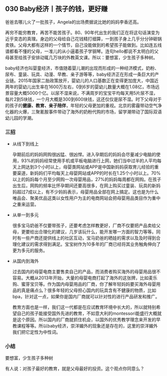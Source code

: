 ## 030 Baby经济丨孩子的钱，更好赚

爸爸去哪儿火了一批孩子，Angela的出场费据说比她的妈妈李香还高。

再穷不能穷教育，再苦不能苦孩子。80、90年代出生的我们正在将这句话演变为近乎变态的真理。身边的父母给自己花钱精打细算，一到孩子身上几乎分分钟砸锅卖铁。父母大都有这样的一个情节，自己没能做到的希望孩子能做到。比如连五线谱都看不懂的父母，一准儿的从小逼着孩子学钢琴。连句hello都说不太明白的父母甚至给孩子安排动辄几万块的外教英文课。所以：要想富，少生孩子多种树。

baby经济也叫婴童经济，市值随着婴儿潮的出现而形成的一种经济模式，奶粉、尿布、童装、玩具、动漫、早教、亲子游等等，baby经济正在形成一条巨大的产业链。2015年国家二胎政策放开，婴幼儿的人口基数正在变得更加庞大，中国近两年的婴幼儿出生率在1600万左右，0到6岁的婴幼儿数量大概在1.08亿，市场远景容量大概5000个亿。以尿不湿来说，不满周岁的宝宝平均每天用5片尿不湿，每片2到5块钱，一个月大概是300到600块钱，这还仅仅是尿不湿。时下父母对于的孩子的**健康、教育、亲子陪伴**，年轻的父母更加的重视。北京的雾霾带动空气净化器的火爆，三聚氰胺事件带动了海外的奶粉代购的市场，留学潮带动了国际双语幼儿园的学潮。

### 三招

- 从线下到线上

	孕期前后的妈妈网购很凶猛、很凶悍。进入孕期后的妈妈会尽量减少电脑的使用，93%的妈妈经常使用手机或平板电脑进行上网，她们当中过半的人平均每天上网达到3个小时以上，母婴类网站或APP是中国新妈妈获取育儿经验的重要渠道，新妈妈们平均每天上母婴网站或APP的时长在1.25个小时以上。70%以上的妈妈每个月至少网购一次母婴用品，27%的妈妈每周都在网购。在孩子出生后，网购的频率比怀孕期间还要高很多，在网上购买过童装、玩具的新妈妈超过7成以上，有不少妈妈表示，母婴用品全部在网上搞定。这也是为什么唯品会、聚美优品这类以女性用户为主的电商网站会把母婴用品类目作为重中之重来运营。
	
- 从单一到多元

	很多宝马奶爸不仅要带孩子，还要考虑怎样教更好，厂商不仅要把产品卖给父母，更要给出合理化的建议，几岁该玩什么，能开发哪一方面的智力等等。同时有一些产商还提供线上的社区互动，宝马奶爸的晒娃的需求以及及时得到合理化建议的需求得到满足。宝宝树作为10多年的厂商已经将其业务触角伸向了更为多元的服务。

- 从国内到海外

	过去国内的母婴电商主要售卖自己的产品，而消费者购买海外的母婴用品很不容易。大概从2013年开始，大量的母婴电商打起了海外的这张牌，比如麦乐购、蜜芽宝贝等。作为国内母婴用品的厂商，你了解年轻妈妈要买海外母婴用品的真是痛点么？很多年轻的父母担心国内的玩具含有不健康的物质，比如bpa，针对这一点，如果你是国内厂商就可以针对性的进行产品研发和推广。
	
	教育方面也是一样，我们这一代都是在应试教育环境中长大的，所以就特别希望自己的孩子能接受国外先进的教育，不如意大利的montessori能盛行大概就是这个原因。所以国内的厂商就抓住机会，以国外的优秀教学理念来开发的早教课程等等。所以baby经济，崇洋媚外的现象还是存在的，这里的崇洋媚外我们把它定性为中性词。
	
### 小结

要想富，少生孩子多种树

有人说：对孩子最好的教育，就是父母最好的投资。这个观点你同意么？